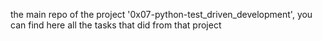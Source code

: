 the main repo of the project '0x07-python-test_driven_development', you can find here all the tasks that did from that project
